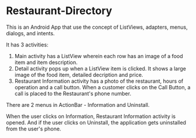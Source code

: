 # Restaurant-Directory

This is an Android App that use the concept of ListViews, adapters, menus, dialogs, and intents.

It has 3 activities:
1) Main activity has a ListView wherein each row has an image of a food item and item description.
2) Detail activity pops up when a ListView item is clicked. It shows a large image of the food item, detailed decription and price.
3) Restaurant Information activity has a photo of the restaurant, hours of operation and a call button. When a customer clicks on the Call Button, a call is placed to the Restaurant's phone number.

There are 2 menus in ActionBar - Information and Uninstall.

When the user clicks on Information, Restaurant Information activity is opened. And if the user clicks on Uninstall, the application gets uninstalled from the user's phone.

